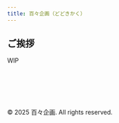```yaml
---
title: 百々企画（どどきかく）
---
```


## ご挨拶

WIP

<footer style="margin-top: 100px;">
  <p>&copy; 2025 百々企画. All rights reserved.</p>
</footer>
